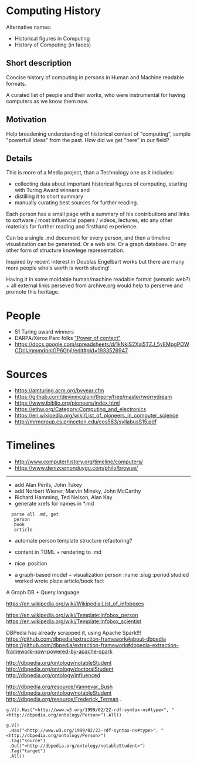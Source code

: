 # Computing History

Alternative names:
 - Historical figures in Computing
 - History of Computing (in faces)


## Short description
Concise history of computing in persons in Human and Machine readable formats.

A curated list of people and their works, who were instrumental for having computers as we know them now.


## Motivation

Help broadening understanding of historical context of "computing", sample "powerfull ideas" from the past. How did we get "here" in our field?


## Details

This is more of a Media project, than a Technology one as it includes:
 - collecting data about important historical figures of computing, starting with Turing Award winners and
 - distilling it to short summary
 - manually curating best sources for further reading.

Each person has a small page with a summary of his contributions and links to software / most influencial papers / videos, lectures, etc any other materials for further reading and firsthand experience.

Can be a single .md document for every person, and then a timeline visualization can be generated. Or a web site. Or a graph database. Or any other form of structure knowlege representation.

Inspired by recent interest in Doublas Engelbart works but there are many more people who's worth is worth studing!

Having it in some moldable human/machine readable format (sematic web?) + all external links perseved from archive.org would help to perserve and promote this heritage.


# People
 - 51 Turing award winners
 - DARPA/Xerox Parc folks
   ["Power of contect"](http://www.vpri.org/pdf/m2004001_power.pdf)
 - https://docs.google.com/spreadsheets/d/1kNkiS2Xxi5TZJ_5yEMpgPOWCDrIlJgmmdpnIGP6GhjI/edit#gid=1933526947


# Sources
 - https://amturing.acm.org/byyear.cfm
 - https://github.com/devinmcgloin/theory/tree/master/worrydream
 - https://www.ibiblio.org/pioneers/index.html
 - https://ethw.org/Category:Computing_and_electronics
 - https://en.wikipedia.org/wiki/List_of_pioneers_in_computer_science
 - http://mrmgroup.cs.princeton.edu/cos583/syllabusS15.pdf

 # Timelines
 - http://www.computerhistory.org/timeline/computers/
 - https://www.denizcemonduygu.com/philo/browse/


---------------------


 - add Alan Perils, John Tukey
 - add Norbert Wiener, Marvin Minsky, John McCarthy
 - Richard Hamming, Ted Nelson, Alan Kay
 - generate xrefs for names in *.md

 ```
   parse all .md, get
    person
    book
    article
 ```
 - automate person template structure refactoring?


 - content in TOML + rendering to .md
 - nice <img> position

 - a graph-based model + visualization
   person
    :name
    :slug
    :period
    studied
    worked
    wrote
   place
   article/book
   fact

A Graph DB + Query language

https://en.wikipedia.org/wiki/Wikipedia:List_of_infoboxes

https://en.wikipedia.org/wiki/Template:Infobox_person
https://en.wikipedia.org/wiki/Template:Infobox_scientist

DBPedia has already scrapped it, using Apache Spark!!!
 https://github.com/dbpedia/extraction-framework#about-dbpedia
 https://github.com/dbpedia/extraction-framework#dbpedia-extraction-framework-now-powered-by-apache-spark

<http://dbpedia.org/ontology/notableStudent>
<http://dbpedia.org/ontology/doctoralStudent>
<http://dbpedia.org/ontology/influenced>

<http://dbpedia.org/resource/Vannevar_Bush>	<http://dbpedia.org/ontology/notableStudent>	<http://dbpedia.org/resource/Frederick_Terman> .

```
g.V().Has("<http://www.w3.org/1999/02/22-rdf-syntax-ns#type>", "<http://dbpedia.org/ontology/Person>").All()

g.V()
 .Has("<http://www.w3.org/1999/02/22-rdf-syntax-ns#type>", "<http://dbpedia.org/ontology/Person>")
 .Tag("source")
 .Out("<http://dbpedia.org/ontology/notableStudent>")
 .Tag("target")
 .All()
```


